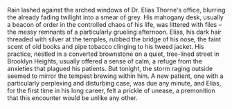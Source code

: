 Rain lashed against the arched windows of Dr. Elias Thorne's office, blurring the already fading twilight into a smear of grey.  His mahogany desk, usually a beacon of order in the controlled chaos of his life, was littered with files – the messy remnants of a particularly grueling afternoon.  Elias, his dark hair threaded with silver at the temples, rubbed the bridge of his nose, the faint scent of old books and pipe tobacco clinging to his tweed jacket.  His practice, nestled in a converted brownstone on a quiet, tree-lined street in Brooklyn Heights, usually offered a sense of calm, a refuge from the anxieties that plagued his patients. But tonight, the storm raging outside seemed to mirror the tempest brewing within him.  A new patient, one with a particularly perplexing and disturbing case, was due any minute, and Elias, for the first time in his long career, felt a prickle of unease, a premonition that this encounter would be unlike any other.
